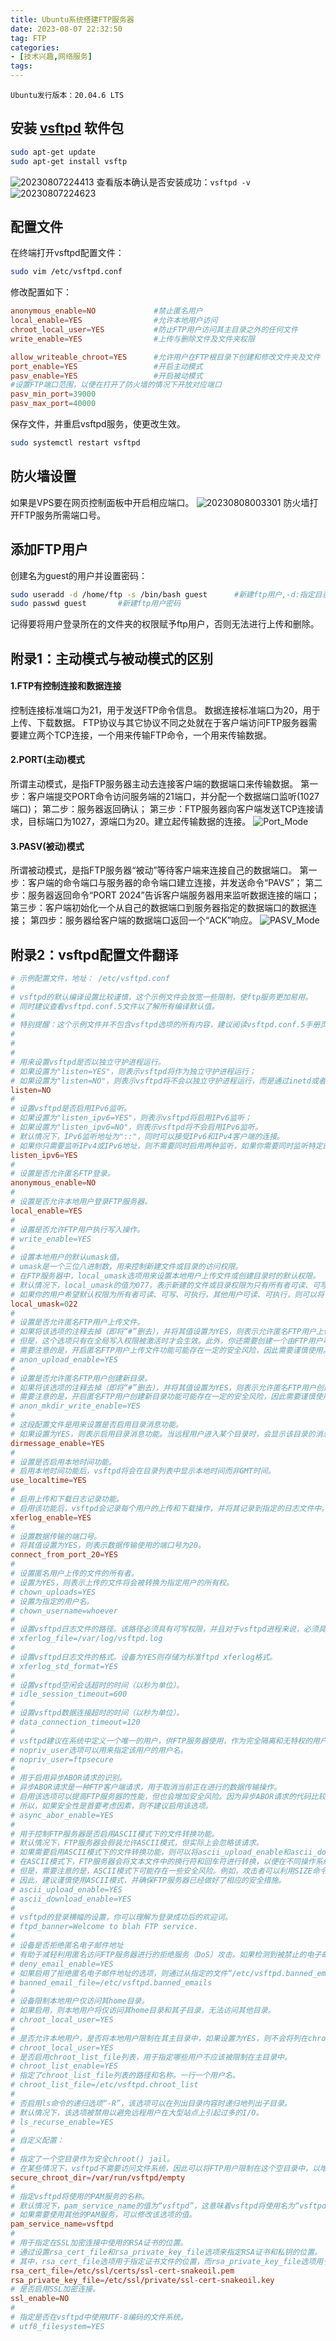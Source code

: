 ```yaml
---
title: Ubuntu系统搭建FTP服务器
date: 2023-08-07 22:32:50
tag: FTP
categories: 
- [技术兴趣,网络服务]
tags:
---
```

```Ubuntu发行版本：20.04.6 LTS```
## 安装 [vsftpd](https://so.csdn.net/so/search?q=vsftpd&spm=1001.2101.3001.7020) 软件包
```bash
sudo apt-get update
sudo apt-get install vsftp
```
<!--more-->
![20230807224413](https://raw.githubusercontent.com/shenguosai/MyPic/img/img/20230807224413.png)
查看版本确认是否安装成功：```vsftpd -v```
![20230807224623](https://raw.githubusercontent.com/shenguosai/MyPic/img/img/20230807224623.png)
## 配置文件
在终端打开vsftpd配置文件：
```bash
sudo vim /etc/vsftpd.conf
 ```
修改配置如下：
```conf
anonymous_enable=NO             #禁止匿名用户
local_enable=YES                #允许本地用户访问
chroot_local_user=YES           #防止FTP用户访问其主目录之外的任何文件
write_enable=YES                #上传与删除文件及文件夹权限

allow_writeable_chroot=YES      #允许用户在FTP根目录下创建和修改文件夹及文件
port_enable=YES                 #开启主动模式
pasv_enable=YES                 #开启被动模式
#设置FTP端口范围，以便在打开了防火墙的情况下开放对应端口
pasv_min_port=39000
pasv_max_port=40000
```
保存文件，并重启vsftpd服务，使更改生效。
```bash
sudo systemctl restart vsftpd
```
## 防火墙设置
如果是VPS要在网页控制面板中开启相应端口。
![20230808003301](https://raw.githubusercontent.com/shenguosai/MyPic/img/img/20230808003301.png)
防火墙打开FTP服务所需端口号。
## 添加FTP用户
创建名为guest的用户并设置密码：
```bash
sudo useradd -d /home/ftp -s /bin/bash guest      #新建ftp用户,-d:指定目录，-s：指定shell
sudo passwd guest       #新建ftp用户密码
```
记得要将用户登录所在的文件夹的权限赋予ftp用户，否则无法进行上传和删除。

## 附录1：主动模式与被动模式的区别
#### 1.FTP有控制连接和数据连接
控制连接标准端口为21，用于发送FTP命令信息。
数据连接标准端口为20，用于上传、下载数据。
FTP协议与其它协议不同之处就在于客户端访问FTP服务器需要建立两个TCP连接，一个用来传输FTP命令，一个用来传输数据。
#### 2.PORT(主动)模式
所谓主动模式，是指FTP服务器主动去连接客户端的数据端口来传输数据。
第一步：客户端提交PORT命令访问服务端的21端口，并分配一个数据端口监听(1027端口)；
第二步：服务器返回确认；
第三步：FTP服务器向客户端发送TCP连接请求，目标端口为1027，源端口为20。建立起传输数据的连接。
![Port_Mode](https://raw.githubusercontent.com/shenguosai/MyPic/img/img/Port_Mode.jpg)
#### 3.PASV(被动)模式
所谓被动模式，是指FTP服务器“被动”等待客户端来连接自己的数据端口。
第一步：客户端的命令端口与服务器的命令端口建立连接，并发送命令“PAVS”；
第二步：服务器返回命令“PORT 2024”告诉客户端服务器用来监听数据连接的端口；
第三步：客户端初始化一个从自己的数据端口到服务器指定的数据端口的数据连接；
第四步：服务器给客户端的数据端口返回一个“ACK”响应。
![PASV_Mode](https://raw.githubusercontent.com/shenguosai/MyPic/img/img/PASV_Mode.jpg)
## 附录2：vsftpd配置文件翻译
```conf
# 示例配置文件，地址： /etc/vsftpd.conf
#
# vsftpd的默认编译设置比较谨慎，这个示例文件会放宽一些限制，使ftp服务更加易用。
# 同时建议查看vsftpd.conf.5文件以了解所有编译默认值。
#
# 特别提醒：这个示例文件并不包含vsftpd选项的所有内容，建议阅读vsftpd.conf.5手册页以充分了解vsftpd的功能。
#
#
# 
# 用来设置vsftpd是否以独立守护进程运行。
# 如果设置为"listen=YES"，则表示vsftpd将作为独立守护进程运行；
# 如果设置为"listen=NO"，则表示vsftpd将不会以独立守护进程运行，而是通过inetd或者initscript启动。
listen=NO
#
# 设置vsftpd是否启用IPv6监听。
# 如果设置为"listen_ipv6=YES"，则表示vsftpd将启用IPv6监听；
# 如果设置为"listen_ipv6=NO"，则表示vsftpd将不会启用IPv6监听。
# 默认情况下，IPv6监听地址为"::"，同时可以接受IPv6和IPv4客户端的连接。
# 如果你只需要监听IPv4或IPv6地址，则不需要同时启用两种监听，如果你需要同时监听特定的IPv4和IPv6地址，则需要运行两个vsftpd实例，并使用两个不同的配置文件来进行配置。
listen_ipv6=YES
#
# 设置是否允许匿名FTP登录。
anonymous_enable=NO
#
# 设置是否允许本地用户登录FTP服务器。
local_enable=YES
#
# 设置是否允许FTP用户执行写入操作。
# write_enable=YES
#
# 设置本地用户的默认umask值。
# umask是一个三位八进制数，用来控制新建文件或目录的访问权限。
# 在FTP服务器中，local_umask选项用来设置本地用户上传文件或创建目录时的默认权限。
# 默认情况下，local_umask的值为077，表示新建的文件或目录权限为只有所有者可读、可写、可执行，其他用户无权访问。
# 如果你的用户希望默认权限为所有者可读、可写、可执行，其他用户可读、可执行，则可以将local_umask的值设置为022。
local_umask=022
#
# 设置是否允许匿名FTP用户上传文件。
# 如果将该选项的注释去掉（即将“#”删去），并将其值设置为YES，则表示允许匿名FTP用户上传文件。
# 但是，这个选项只有在全局写入权限被激活时才会生效。此外，你还需要创建一个由FTP用户可写的目录，以便匿名FTP用户可以上传文件。
# 需要注意的是，开启匿名FTP用户上传文件功能可能存在一定的安全风险，因此需要谨慎使用。
# anon_upload_enable=YES
#
# 设置是否允许匿名FTP用户创建新目录。
# 如果将该选项的注释去掉（即将“#”删去），并将其值设置为YES，则表示允许匿名FTP用户创建新目录。
# 需要注意的是，开启匿名FTP用户创建新目录功能可能存在一定的安全风险，因此需要谨慎使用。
# anon_mkdir_write_enable=YES
#
# 这段配置文件是用来设置是否启用目录消息功能。
# 如果设置为YES，则表示启用目录消息功能。当远程用户进入某个目录时，会显示该目录的消息。
dirmessage_enable=YES
#
# 设置是否启用本地时间功能。
# 启用本地时间功能后，vsftpd将会在目录列表中显示本地时间而非GMT时间。
use_localtime=YES
#
# 启用上传和下载日志记录功能。
# 启用该功能后，vsftpd会记录每个用户的上传和下载操作，并将其记录到指定的日志文件中。
xferlog_enable=YES
#
# 设置数据传输的端口号。
# 将其值设置为YES，则表示数据传输使用的端口号为20。
connect_from_port_20=YES
#
# 设置匿名用户上传的文件的所有者。
# 设置为YES，则表示上传的文件将会被转换为指定用户的所有权。
# chown_uploads=YES
# 设置为指定的用户名。
# chown_username=whoever
#
# 设置vsftpd日志文件的路径。该路径必须具有可写权限，并且对于vsftpd进程来说，必须具有可访问权限。
# xferlog_file=/var/log/vsftpd.log
#
# 设置vsftpd日志文件的格式。设备为YES则存储为标准ftpd xferlog格式。
# xferlog_std_format=YES
#
# 设置vsftpd空闲会话超时的时间（以秒为单位）。
# idle_session_timeout=600
#
# 设置vsftpd数据连接超时的时间（以秒为单位）。
# data_connection_timeout=120
#
# vsftpd建议在系统中定义一个唯一的用户，供FTP服务器使用，作为完全隔离和无特权的用户。
# nopriv_user选项可以用来指定该用户的用户名。
# nopriv_user=ftpsecure
#
# 用于启用异步ABOR请求的识别。
# 异步ABOR请求是一种FTP客户端请求，用于取消当前正在进行的数据传输操作。
# 启用该选项可以提高FTP服务器的性能，但也会增加安全风险。因为异步ABOR请求的代码比较复杂，可能会被黑客利用进行恶意攻击。
# 所以，如果安全性是首要考虑因素，则不建议启用该选项。
# async_abor_enable=YES
#
# 用于控制FTP服务器是否启用ASCII模式下的文件转换功能。
# 默认情况下，FTP服务器会假装允许ASCII模式，但实际上会忽略该请求。
# 如果需要启用ASCII模式下的文件转换功能，则可以将ascii_upload_enable和ascii_download_enable选项的注释去掉，并将它们的值设置为YES。
# 在ASCII模式下，FTP服务器会将文本文件中的换行符和回车符进行转换，以便在不同操作系统之间进行传输。
# 但是，需要注意的是，ASCII模式下可能存在一些安全风险。例如，攻击者可以利用SIZE命令在ASCII模式下发送一个超大文件名，导致FTP服务器崩溃。
# 因此，建议谨慎使用ASCII模式，并确保FTP服务器已经做好了相应的安全措施。
# ascii_upload_enable=YES
# ascii_download_enable=YES
#
# vsftpd的登录横幅的设置，你可以理解为登录成功后的欢迎词。
# ftpd_banner=Welcome to blah FTP service.
#
# 设备是否拒绝匿名电子邮件地址
# 有助于减轻利用匿名访问FTP服务器进行的拒绝服务（DoS）攻击。如果检测到被禁止的电子邮件地址，服务器将拒绝该用户的访问。
# deny_email_enable=YES
# 如果启用了拒绝匿名电子邮件地址的选项，则通过从指定的文件“/etc/vsftpd.banned_emails”读取被禁止的电子邮件地址列表。
# banned_email_file=/etc/vsftpd.banned_emails
#
# 设备限制本地用户仅访问其home目录。
# 如果启用，则本地用户将仅访问其home目录和其子目录，无法访问其他目录。
# chroot_local_user=YES
#
# 是否允许本地用户，是否将本地用户限制在其主目录中，如果设置为YES，则不会将列在chroot_list_file中的用户限制在其主目录中。
# chroot_local_user=YES
# 是否启用chroot_list_file列表，用于指定哪些用户不应该被限制在主目录中。
# chroot_list_enable=YES
# 指定了chroot_list_file列表的路径和名称。一行一个用户名。
# chroot_list_file=/etc/vsftpd.chroot_list
#
# 否启用ls命令的递归选项“-R”，该选项可以在列出目录内容时递归地列出子目录。
# 默认情况下，该选项被禁用以避免远程用户在大型站点上引起过多的I/O。
# ls_recurse_enable=YES
#
# 自定义配置：
#
# 指定了一个空目录作为安全chroot() jail。
# 在某些情况下，vsftpd不需要访问文件系统，因此可以将FTP用户限制在这个空目录中，以增强安全性。该目录应该为空，并且不应该被FTP用户写入。
secure_chroot_dir=/var/run/vsftpd/empty
#
# 指定vsftpd将使用的PAM服务的名称。
# 默认情况下，pam_service_name的值为“vsftpd”，这意味着vsftpd将使用名为“vsftpd”的PAM服务来进行认证。
# 如果需要使用其他的PAM服务，可以修改该选项的值。
pam_service_name=vsftpd
#
# 用于指定在SSL加密连接中使用的RSA证书的位置。
# 通过设置rsa_cert_file和rsa_private_key_file选项来指定RSA证书和私钥的位置。
# 其中，rsa_cert_file选项用于指定证书文件的位置，而rsa_private_key_file选项用于指定私钥文件的位置。
rsa_cert_file=/etc/ssl/certs/ssl-cert-snakeoil.pem
rsa_private_key_file=/etc/ssl/private/ssl-cert-snakeoil.key
# 是否启用SSL加密连接。
ssl_enable=NO
#
# 指定是否在vsftpd中使用UTF-8编码的文件系统。
# utf8_filesystem=YES
```